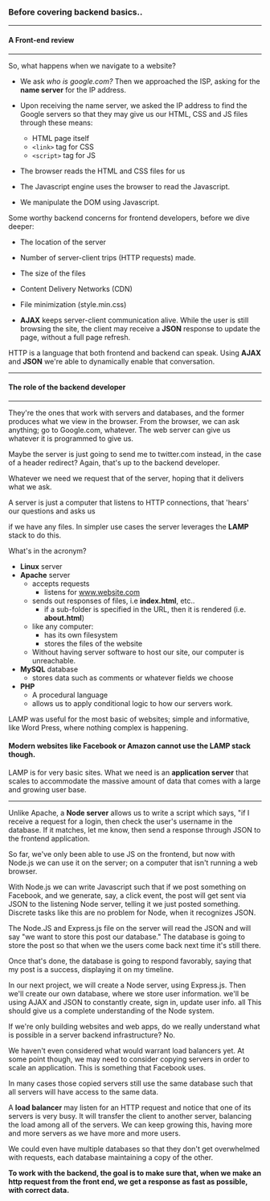 ### Before covering backend basics..

---

#### A Front-end review

---

So, what happens when we navigate to a website?

- We ask _who is google.com?_ Then we approached the ISP, asking for the **name server**
  for the IP address.
- Upon receiving the name server, we asked the IP address to find the Google servers so that they may give us our HTML, CSS and JS files through these means:
  - HTML page itself
  - `<link>` tag for CSS
  - `<script>` tag for JS
- The browser reads the HTML and CSS files for us

- The Javascript engine uses the browser to read the Javascript.

- We manipulate the DOM using Javascript.

Some worthy backend concerns for frontend developers, before we dive deeper:

- The location of the server

- Number of server-client trips (HTTP requests) made.

- The size of the files

- Content Delivery Networks (CDN)

- File minimization (style.min.css)

- **AJAX** keeps server-client communication alive. While the user
  is still browsing the site, the client may receive a **JSON** response
  to update the page, without a full page refresh.

HTTP is a language that both frontend and backend can speak.
Using **AJAX** and **JSON** we're able to dynamically enable that
conversation.

---

#### The role of the backend developer

---

They're the ones that work with servers and databases, and the former produces
what we view in the browser. From the browser, we can ask anything; go to
Google.com, whatever. The web server can give us whatever it is programmed
to give us.

Maybe the server is just going to send me to twitter.com instead, in the case of a header redirect?
Again, that's up to the backend developer.

Whatever we need we request that of the server, hoping that it delivers what we ask.

A server is just a computer that listens to HTTP connections, that 'hears' our questions and asks us


if we have any files. In simpler use cases the server leverages the **LAMP** stack to do this.


What's in the acronym?

- **Linux** server
- **Apache** server
  - accepts requests
    - listens for www.website.com
  - sends out responses of files, i.e **index.html**, etc..
    - if a sub-folder is specified in the URL, then it is rendered (i.e. **about.html**)
  - like any computer:
    - has its own filesystem
    - stores the files of the website
  - Without having server software to host our site, our computer is unreachable.
- **MySQL** database
  - stores data such as comments or whatever fields we choose
- **PHP**
  - A procedural language
  - allows us to apply conditional logic to how our servers work.

LAMP was useful for the most basic of websites; simple and informative, like Word Press, where nothing
complex is happening.



#### Modern websites like Facebook or Amazon cannot use the LAMP stack though.

LAMP is for very basic sites. What we need is an **application server** that scales to
accommodate the massive amount of data that comes with a large and growing user base.

---

Unlike Apache, a **Node server** allows us to write a script which says, "if
I receive a request for a login, then check the user's username in the database. If it matches, let me know, then send a response through JSON to the frontend application.

So far, we've only been able to use JS on the frontend, but now with Node.js we can use it on the server;
on a computer that isn't running a web browser.

With Node.js we can write Javascript such that if we post something on Facebook, and we generate, say, a click event, the post will get sent via JSON to the listening Node server, telling it we just posted something. Discrete tasks like this are no problem for Node, when it recognizes JSON.

The Node.JS and Express.js file on the server will read the JSON and will say "we want to store this post our database." The database is going to store the post so that when we the users come back next time it's still there.

Once that's done, the database is going to respond favorably, saying that my post is a success, displaying it on my timeline.


In our next project, we will create a Node server, using Express.js. Then we'll create our own database, where we store user information. we'll be using AJAX and JSON to constantly create, sign in, update user info. all This should give us a complete understanding of the Node system.

If we're only building websites and web apps, do we really understand what is possible in a server backend infrastructure? No.

We haven't even considered what would warrant load balancers yet.
At some point though, we may need to consider copying servers in order to scale an application. This is something that Facebook uses.

In many cases those copied servers still use the same database such that all servers will have access to
the same data.

A **load balancer** may listen for an HTTP request and notice that one of its servers is very busy. It will
transfer the client to another server, balancing the load among all of the servers. We can keep growing this, having more and more servers as we have more and more users.

We could even have multiple databases so that they don't get overwhelmed with requests, each database maintaining a copy of the other.

**To work with the backend, the goal is to make sure that, when we make an http request from the front end,
we get a response as fast as possible, with correct data.**
